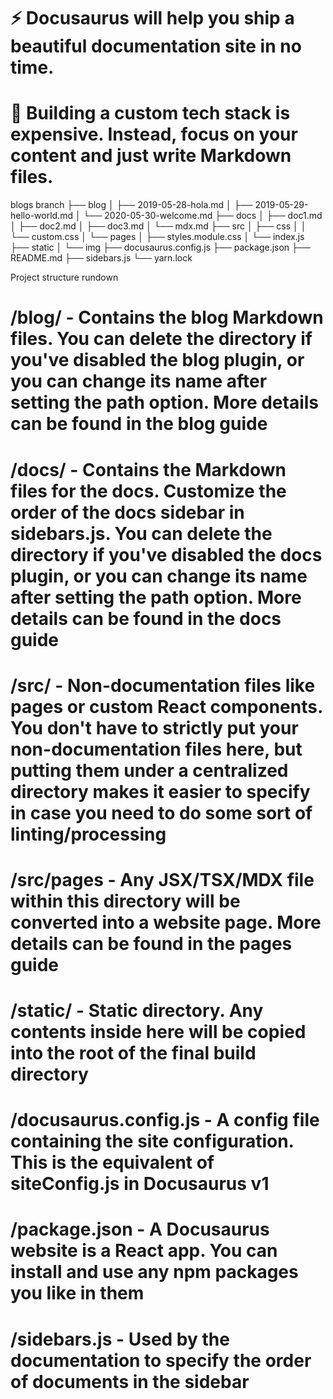 
# ⚡️ Docusaurus will help you ship a beautiful documentation site in no time.

# 💸 Building a custom tech stack is expensive. Instead, focus on your content and just write Markdown files.

blogs branch
├── blog
│   ├── 2019-05-28-hola.md
│   ├── 2019-05-29-hello-world.md
│   └── 2020-05-30-welcome.md
├── docs
│   ├── doc1.md
│   ├── doc2.md
│   ├── doc3.md
│   └── mdx.md
├── src
│   ├── css
│   │   └── custom.css
│   └── pages
│       ├── styles.module.css
│       └── index.js
├── static
│   └── img
├── docusaurus.config.js
├── package.json
├── README.md
├── sidebars.js
└── yarn.lock

Project structure rundown

# /blog/ - Contains the blog Markdown files. You can delete the directory if you've disabled the blog plugin, or you can change its name after setting the path option. More details can be found in the blog guide
# /docs/ - Contains the Markdown files for the docs. Customize the order of the docs sidebar in sidebars.js. You can delete the directory if you've disabled the docs plugin, or you can change its name after setting the path option. More details can be found in the docs guide

# /src/ - Non-documentation files like pages or custom React components. You don't have to strictly put your non-documentation files here, but putting them under a centralized directory makes it easier to specify in case you need to do some sort of linting/processing
# /src/pages - Any JSX/TSX/MDX file within this directory will be converted into a website page. More details can be found in the pages guide

# /static/ - Static directory. Any contents inside here will be copied into the root of the final build directory

# /docusaurus.config.js - A config file containing the site configuration. This is the equivalent of siteConfig.js in Docusaurus v1
# /package.json - A Docusaurus website is a React app. You can install and use any npm packages you like in them

# /sidebars.js - Used by the documentation to specify the order of documents in the sidebar